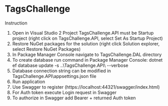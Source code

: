 # TagsChallenge
Instruction

1. Open in Visual Studio 
2  Project TagsChallenge.API must be Startup project (right click on TagsChallenge.API, select Set As Startup Project)
3. Restore NuGet packages for the solution (right click Solution explorer, select Restore NuGet Packages)
4. In Package Manager Console navigate to TagsChallenge.DAL directory
5. To create database run command in Package Manager Console: dotnet ef database update -s ..\TagsChallenge.API\ --verbose 
6. Database connection string can be modified in TagsChallenge.API\appsettings.json file
7. Run application
8. Use Swagger to register (https://localhost:44321/swagger/index.html)
9. For Auth token execute Login request in Swagger 
10. To authorize in Swagger add Bearer + returned Auth token 
